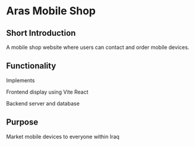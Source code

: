 # Aras Mobile Shop 
## Short Introduction 
A mobile shop website where users can contact and order mobile devices. 

## Functionality 
Implements 

Frontend display using Vite React 

Backend server and database

## Purpose 
Market mobile devices to everyone within Iraq 
